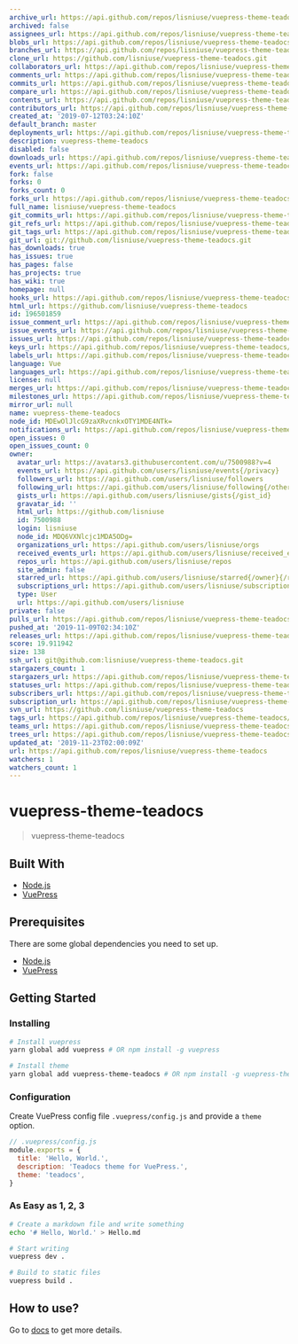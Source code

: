 ```yaml
---
archive_url: https://api.github.com/repos/lisniuse/vuepress-theme-teadocs/{archive_format}{/ref}
archived: false
assignees_url: https://api.github.com/repos/lisniuse/vuepress-theme-teadocs/assignees{/user}
blobs_url: https://api.github.com/repos/lisniuse/vuepress-theme-teadocs/git/blobs{/sha}
branches_url: https://api.github.com/repos/lisniuse/vuepress-theme-teadocs/branches{/branch}
clone_url: https://github.com/lisniuse/vuepress-theme-teadocs.git
collaborators_url: https://api.github.com/repos/lisniuse/vuepress-theme-teadocs/collaborators{/collaborator}
comments_url: https://api.github.com/repos/lisniuse/vuepress-theme-teadocs/comments{/number}
commits_url: https://api.github.com/repos/lisniuse/vuepress-theme-teadocs/commits{/sha}
compare_url: https://api.github.com/repos/lisniuse/vuepress-theme-teadocs/compare/{base}...{head}
contents_url: https://api.github.com/repos/lisniuse/vuepress-theme-teadocs/contents/{+path}
contributors_url: https://api.github.com/repos/lisniuse/vuepress-theme-teadocs/contributors
created_at: '2019-07-12T03:24:10Z'
default_branch: master
deployments_url: https://api.github.com/repos/lisniuse/vuepress-theme-teadocs/deployments
description: vuepress-theme-teadocs
disabled: false
downloads_url: https://api.github.com/repos/lisniuse/vuepress-theme-teadocs/downloads
events_url: https://api.github.com/repos/lisniuse/vuepress-theme-teadocs/events
fork: false
forks: 0
forks_count: 0
forks_url: https://api.github.com/repos/lisniuse/vuepress-theme-teadocs/forks
full_name: lisniuse/vuepress-theme-teadocs
git_commits_url: https://api.github.com/repos/lisniuse/vuepress-theme-teadocs/git/commits{/sha}
git_refs_url: https://api.github.com/repos/lisniuse/vuepress-theme-teadocs/git/refs{/sha}
git_tags_url: https://api.github.com/repos/lisniuse/vuepress-theme-teadocs/git/tags{/sha}
git_url: git://github.com/lisniuse/vuepress-theme-teadocs.git
has_downloads: true
has_issues: true
has_pages: false
has_projects: true
has_wiki: true
homepage: null
hooks_url: https://api.github.com/repos/lisniuse/vuepress-theme-teadocs/hooks
html_url: https://github.com/lisniuse/vuepress-theme-teadocs
id: 196501859
issue_comment_url: https://api.github.com/repos/lisniuse/vuepress-theme-teadocs/issues/comments{/number}
issue_events_url: https://api.github.com/repos/lisniuse/vuepress-theme-teadocs/issues/events{/number}
issues_url: https://api.github.com/repos/lisniuse/vuepress-theme-teadocs/issues{/number}
keys_url: https://api.github.com/repos/lisniuse/vuepress-theme-teadocs/keys{/key_id}
labels_url: https://api.github.com/repos/lisniuse/vuepress-theme-teadocs/labels{/name}
language: Vue
languages_url: https://api.github.com/repos/lisniuse/vuepress-theme-teadocs/languages
license: null
merges_url: https://api.github.com/repos/lisniuse/vuepress-theme-teadocs/merges
milestones_url: https://api.github.com/repos/lisniuse/vuepress-theme-teadocs/milestones{/number}
mirror_url: null
name: vuepress-theme-teadocs
node_id: MDEwOlJlcG9zaXRvcnkxOTY1MDE4NTk=
notifications_url: https://api.github.com/repos/lisniuse/vuepress-theme-teadocs/notifications{?since,all,participating}
open_issues: 0
open_issues_count: 0
owner:
  avatar_url: https://avatars3.githubusercontent.com/u/7500988?v=4
  events_url: https://api.github.com/users/lisniuse/events{/privacy}
  followers_url: https://api.github.com/users/lisniuse/followers
  following_url: https://api.github.com/users/lisniuse/following{/other_user}
  gists_url: https://api.github.com/users/lisniuse/gists{/gist_id}
  gravatar_id: ''
  html_url: https://github.com/lisniuse
  id: 7500988
  login: lisniuse
  node_id: MDQ6VXNlcjc1MDA5ODg=
  organizations_url: https://api.github.com/users/lisniuse/orgs
  received_events_url: https://api.github.com/users/lisniuse/received_events
  repos_url: https://api.github.com/users/lisniuse/repos
  site_admin: false
  starred_url: https://api.github.com/users/lisniuse/starred{/owner}{/repo}
  subscriptions_url: https://api.github.com/users/lisniuse/subscriptions
  type: User
  url: https://api.github.com/users/lisniuse
private: false
pulls_url: https://api.github.com/repos/lisniuse/vuepress-theme-teadocs/pulls{/number}
pushed_at: '2019-11-09T02:34:10Z'
releases_url: https://api.github.com/repos/lisniuse/vuepress-theme-teadocs/releases{/id}
score: 19.911942
size: 138
ssh_url: git@github.com:lisniuse/vuepress-theme-teadocs.git
stargazers_count: 1
stargazers_url: https://api.github.com/repos/lisniuse/vuepress-theme-teadocs/stargazers
statuses_url: https://api.github.com/repos/lisniuse/vuepress-theme-teadocs/statuses/{sha}
subscribers_url: https://api.github.com/repos/lisniuse/vuepress-theme-teadocs/subscribers
subscription_url: https://api.github.com/repos/lisniuse/vuepress-theme-teadocs/subscription
svn_url: https://github.com/lisniuse/vuepress-theme-teadocs
tags_url: https://api.github.com/repos/lisniuse/vuepress-theme-teadocs/tags
teams_url: https://api.github.com/repos/lisniuse/vuepress-theme-teadocs/teams
trees_url: https://api.github.com/repos/lisniuse/vuepress-theme-teadocs/git/trees{/sha}
updated_at: '2019-11-23T02:00:09Z'
url: https://api.github.com/repos/lisniuse/vuepress-theme-teadocs
watchers: 1
watchers_count: 1
---
```


# vuepress-theme-teadocs

> vuepress-theme-teadocs

## Built With

- [Node.js](https://nodejs.org/)
- [VuePress](https://github.com/vuejs/vuepress)

## Prerequisites

There are some global dependencies you need to set up.

- [Node.js](https://nodejs.org/)
- [VuePress](https://github.com/vuejs/vuepress)

## Getting Started

### Installing

```bash
# Install vuepress
yarn global add vuepress # OR npm install -g vuepress

# Install theme
yarn global add vuepress-theme-teadocs # OR npm install -g vuepress-theme-teadocs
```

### Configuration

Create VuePress config file `.vuepress/config.js` and provide a `theme` option.

```js
// .vuepress/config.js
module.exports = {
  title: 'Hello, World.',
  description: 'Teadocs theme for VuePress.',
  theme: 'teadocs',
}
```

### As Easy as 1, 2, 3

```bash
# Create a markdown file and write something
echo '# Hello, World.' > Hello.md

# Start writing
vuepress dev .

# Build to static files
vuepress build .
```

## How to use?

Go to [docs](https://lisniuse.github.io/vuepress-theme-teadocs-demo/) to get more details.

